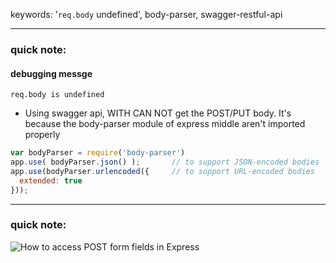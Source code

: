 keywords: '`req.body` undefined', body-parser, swagger-restful-api

---
### quick note:
#### debugging messge
```shell
req.body is undefined
```

* Using swagger api, WITH CAN NOT get the POST/PUT body. It's because the body-parser module of express middle aren't imported properly

```js
var bodyParser = require('body-parser')
app.use( bodyParser.json() );       // to support JSON-encoded bodies
app.use(bodyParser.urlencoded({     // to support URL-encoded bodies
  extended: true
})); 
```

---
### quick note:
![How to access POST form fields in Express](https://stackoverflow.com/questions/5710358/how-to-access-post-form-fields-in-express)



